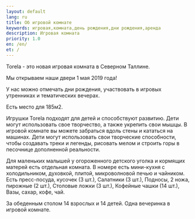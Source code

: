 ```yaml
---
layout: default
lang: ru
title: Об игровой комнате
keywords: игровая,комната,день рождения,дни рождения,аренда
description: Игровая комната
priority: 1.0
en: /en/
et: /
---
```


Torela - это новая игровая комната в Северном Таллине.

Мы открываем наши двери 1 мая 2019 года!

У нас можно отмечать дни рождения, участвовать в игровых утренниках и тематических вечерах.
 
Есть место для 185м2.

Игрушки Torela подходят для детей и способствуют развитию. Дети могут использовать свое творчество, а также укрепить свои мышцы. В игровой комнате вы можете забраться вдоль стены и кататься на машинах. Дети могут использовать свои творческие способности, чтобы создавать треки и легенды, рисовать мелом и строить горы в песочнице дополненной реальности.

Для маленьких малышей у огороженного детского уголка и кормящих матерей есть отдельная комната. В номере есть мини-кухня с холодильником, духовкой, плитой, микроволновой печью и чайником. Есть пресс-посуда, кусочек (3 шт.), Салатники (3 шт.), Подносы, 2 ножа, пирожные (2 шт.), Столовые ложки (3 шт.), Кофейные чашки (14 шт.), Вазы, сахар, кофе, чай.

За обеденным столом 14 взрослых и 14 детей. Одна вечеринка в игровой комнате.
